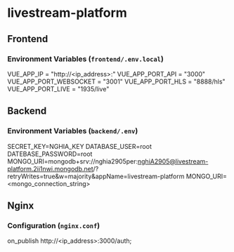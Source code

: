# livestream-platform

## Frontend
### Environment Variables (`frontend/.env.local`)
VUE_APP_IP = "http://<ip_address>:"
VUE_APP_PORT_API = "3000"
VUE_APP_PORT_WEBSOCKET = "3001"
VUE_APP_PORT_HLS = "8888/hls"
VUE_APP_PORT_LIVE = "1935/live"

## Backend
### Environment Variables (`backend/.env`)
SECRET_KEY=NGHIA_KEY
DATABASE_USER=root
DATEBASE_PASSWORD=root
MONGO_URI=mongodb+srv://nghia2905per:nghiA2905@livestream-platform.2ii1nwi.mongodb.net/?retryWrites=true&w=majority&appName=livestream-platform
MONGO_URI=<mongo_connection_string>

## Nginx
### Configuration (`nginx.conf`)
on_publish http://<ip_address>:3000/auth;